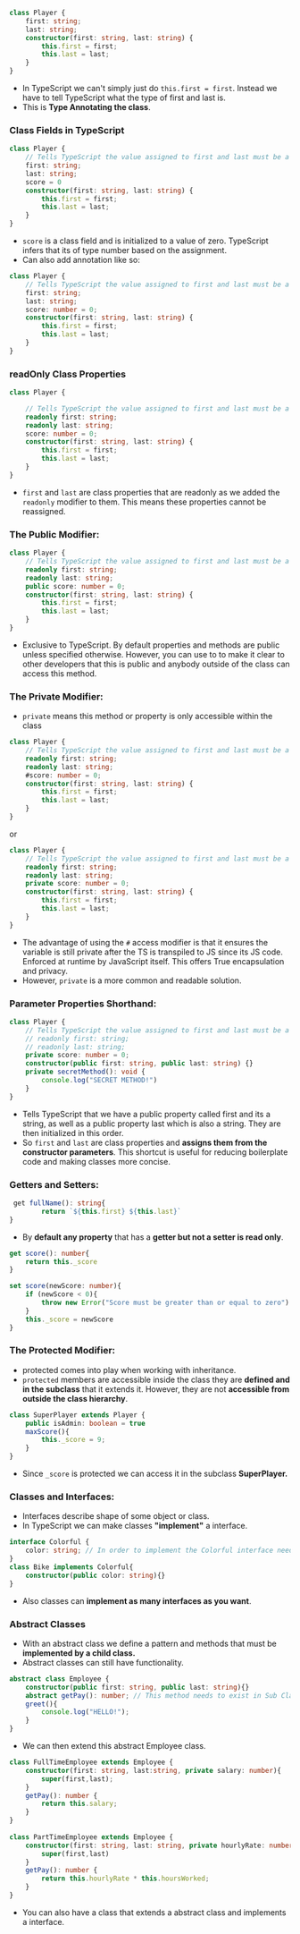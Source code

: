 ```ts
class Player {
    first: string;
    last: string;
    constructor(first: string, last: string) {
        this.first = first;
        this.last = last;
    }
}
```
- In TypeScript we can't simply just do `this.first = first`. Instead we have to tell TypeScript what the type of first and last is.
- This is **Type Annotating the class**. 
### Class Fields in TypeScript
```ts
class Player {
    // Tells TypeScript the value assigned to first and last must be a string.
    first: string;
    last: string;
    score = 0
    constructor(first: string, last: string) {
        this.first = first;
        this.last = last;
    }
}
```
- `score` is a class field and is initialized to a value of zero. TypeScript infers that its of type number based on the assignment.
- Can also add annotation like so:
```ts
class Player {
    // Tells TypeScript the value assigned to first and last must be a string
    first: string;
    last: string;
    score: number = 0;
    constructor(first: string, last: string) {
        this.first = first;
        this.last = last;
    }
}
```
### readOnly Class Properties
```ts
class Player {

    // Tells TypeScript the value assigned to first and last must be a string.
    readonly first: string;
    readonly last: string;
    score: number = 0;
    constructor(first: string, last: string) {
        this.first = first;
        this.last = last;
    }
}
```
- `first` and `last` are class properties that are readonly as we added the `readonly` modifier to them. This means these properties cannot be reassigned.


### The Public Modifier:
```ts
class Player {
    // Tells TypeScript the value assigned to first and last must be a string.
    readonly first: string;
    readonly last: string;
    public score: number = 0;
    constructor(first: string, last: string) {
        this.first = first;
        this.last = last;
    }
}
```
- Exclusive to TypeScript. By default properties and methods are public unless specified otherwise. However, you can use to to make it clear to other developers that this is public and anybody outside of the class can access this method.
### The Private Modifier:
- `private` means this method or property is only accessible within the class
```ts
class Player {
    // Tells TypeScript the value assigned to first and last must be a string.
    readonly first: string;
    readonly last: string;
    #score: number = 0;
    constructor(first: string, last: string) {
        this.first = first;
        this.last = last;
    }
}
```
or 
```ts
class Player {
    // Tells TypeScript the value assigned to first and last must be a string.
    readonly first: string;
    readonly last: string;
    private score: number = 0;
    constructor(first: string, last: string) {
        this.first = first;
        this.last = last;
    }
}
```
- The advantage of using the `#` access modifier is that it ensures the variable is still private after the TS is transpiled to JS since its JS code. Enforced at runtime by JavaScript itself. This offers True encapsulation and privacy.
- However, `private` is a more common and readable solution.

### Parameter Properties Shorthand:
```ts
class Player {
    // Tells TypeScript the value assigned to first and last must be a string.
    // readonly first: string;
    // readonly last: string;
    private score: number = 0;
    constructor(public first: string, public last: string) {}
    private secretMethod(): void {
        console.log("SECRET METHOD!")
    }
}
```
- Tells TypeScript that we have a public property called first and its a string, as well as a public property last which is also a string. They are then initialized in this order.
- So `first` and `last` are class properties and **assigns them from the constructor parameters**. This shortcut is useful for reducing boilerplate code and making classes more concise.
### Getters and Setters:
```ts
 get fullName(): string{
        return `${this.first} ${this.last}`
}
```
- By **default any property** that has a **getter but not a setter is read only**.
```ts
get score(): number{
	return this._score
}

set score(newScore: number){
	if (newScore < 0){
		throw new Error("Score must be greater than or equal to zero")
	}
	this._score = newScore
}
```

### The Protected Modifier:
- protected comes into play when working with inheritance. 
- `protected` members are accessible inside the class they are **defined and in the subclass** that it extends it. However, they are not **accessible from outside the class hierarchy**.
```ts
class SuperPlayer extends Player {
    public isAdmin: boolean = true
    maxScore(){
        this._score = 9;
    }
}
```
- Since `_score` is protected we can access it in the subclass **SuperPlayer.**

### Classes and Interfaces:
- Interfaces describe shape of some object or class.
- In TypeScript we can make classes **"implement"** a interface.
```ts
interface Colorful {
    color: string; // In order to implement the Colorful interface need to have color interface field
}
class Bike implements Colorful{
    constructor(public color: string){}
}
```
- Also classes can **implement as many interfaces as you want**.

### Abstract Classes
- With an abstract class we define a pattern and methods that must be **implemented by a child class.**
- Abstract classes can still have functionality.
```ts
abstract class Employee {
    constructor(public first: string, public last: string){}
    abstract getPay(): number; // This method needs to exist in Sub Class
    greet(){
        console.log("HELLO!");
    }
}
```
- We can then extend this abstract Employee class.
```ts
class FullTimeEmployee extends Employee {
    constructor(first: string, last:string, private salary: number){
        super(first,last);
    }
    getPay(): number {
        return this.salary;
    }
}
  
class PartTimeEmployee extends Employee {
    constructor(first: string, last: string, private hourlyRate: number, private hoursWorked: number){
        super(first,last)
    }
    getPay(): number {
        return this.hourlyRate * this.hoursWorked;
    }
}
```
- You can also have a class that extends a abstract class and implements a interface.